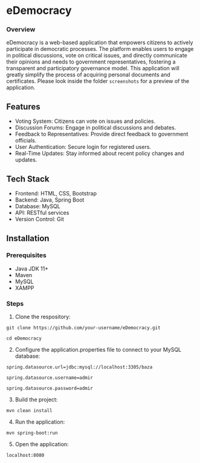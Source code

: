# eDemocracy

### Overview
eDemocracy is a web-based application that empowers citizens to actively participate in democratic processes. 
The platform enables users to engage in political discussions, vote on critical issues, and directly communicate 
their opinions and needs to government representatives, fostering a transparent and participatory governance model.
This application will greatly simplify the process of acquiring personal documents and certificates. Please look inside
the folder ` screenshots ` for a preview of the application.

## Features
* Voting System: Citizens can vote on issues and policies.
* Discussion Forums: Engage in political discussions and debates.
* Feedback to Representatives: Provide direct feedback to government officials.
* User Authentication: Secure login for registered users.
* Real-Time Updates: Stay informed about recent policy changes and updates.

## Tech Stack
* Frontend: HTML, CSS, Bootstrap
* Backend: Java, Spring Boot
* Database: MySQL
* API: RESTful services
* Version Control: Git

## Installation
### Prerequisites
* Java JDK 11+
* Maven
* MySQL
* XAMPP

### Steps 
1. Clone the respository:

```git clone https://github.com/your-username/eDemocracy.git ```
   
```cd eDemocracy```

2. Configure the application.properties file to connect to your MySQL database:

``` spring.datasource.url=jdbc:mysql://localhost:3305/baza ```

``` spring.datasource.username=admir ```

``` spring.datasource.password=admir ```

3. Build the project:

` mvn clean install `

4. Run the application:

`mvn spring-boot:run `

5. Open the application:

` localhost:8080 `


